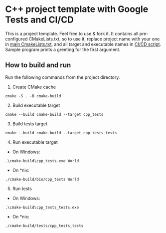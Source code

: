 # C++ project template with Google Tests and CI/CD

This is a project template. Feel free to use & fork it. It contains all pre-configured 
CMakeLists.txt, so to use it, replace project name with your one in 
[main CmakeLists.txt](CMakeLists.txt), and all target and executable names in 
[CI/CD script](./.github/workflows/ci_tests.yml). Sample program prints a greeting for the first argument.

## How to build and run

Run the following commands from the project directory.

1. Create CMake cache

```shell
cmake -S . -B cmake-build
```

2. Build executable target

```shell
cmake --build cmake-build --target cpp_tests
```

3. Build tests target

```shell
cmake --build cmake-build --target cpp_tests_tests
```

4. Run executable target

* On Windows:

```shell
.\cmake-build\cpp_tests.exe World
```

* On *nix:

```shell
./cmake-build/bin/cpp_tests World
```

5. Run tests

* On Windows:

```shell
.\cmake-build\cpp_tests_tests.exe
```

* On *nix:

```shell
./cmake-build/tests/cpp_tests_tests
```
